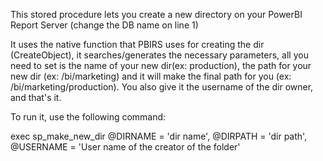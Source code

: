 This stored procedure lets you create a new directory on your PowerBI Report Server (change the DB name on line 1)

It uses the native function that PBIRS uses for creating the dir (CreateObject), it searches/generates the necessary parameters, all you need to set is the name of your new dir(ex: production), the path for your new dir (ex: /bi/marketing) and it will make the final path for you (ex: /bi/marketing/production). You also give it the username of the dir owner, and that's it.

To run it, use the following command:

exec sp_make_new_dir @DIRNAME = 'dir name', @DIRPATH = 'dir path', @USERNAME = 'User name of the creator of the folder'
